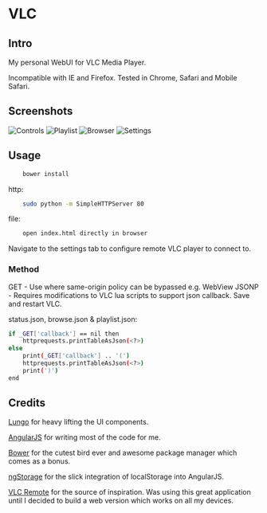 # VLC


## Intro

My personal WebUI for VLC Media Player.

Incompatible with IE and Firefox. Tested in Chrome, Safari and Mobile Safari.

## Screenshots

![Controls](https://github.com/eldwin/web-vlc-remote/raw/gh-pages/1.png)
![Playlist](https://github.com/eldwin/web-vlc-remote/raw/gh-pages/2.png)
![Browser](https://github.com/eldwin/web-vlc-remote/raw/gh-pages/3.png)
![Settings](https://github.com/eldwin/web-vlc-remote/raw/gh-pages/4.png)

## Usage

```sh
	bower install
```

http:
```sh
	sudo python -m SimpleHTTPServer 80
```

file:
```sh
	open index.html directly in browser
```

Navigate to the settings tab to configure remote VLC player to connect to.

### Method
GET - Use where same-origin policy can be bypassed e.g. WebView
JSONP - Requires modifications to VLC lua scripts to support json callback. Save and restart VLC.

status.json, browse.json & playlist.json:
```sh
if _GET['callback'] == nil then
	httprequests.printTableAsJson(<?>)
else
	print(_GET['callback'] .. '(')
	httprequests.printTableAsJson(<?>)
	print(')')
end
```

## Credits

[Lungo](http://lungo.tapquo.com) for heavy lifting the UI components.

[AngularJS](https://angularjs.org) for writing most of the code for me.

[Bower](http://bower.io) for the cutest bird ever and awesome package manager which comes as a bonus.

[ngStorage](https://github.com/gsklee/ngStorage) for the slick integration of localStorage into AngularJS.

[VLC Remote](http://hobbyistsoftware.com/vlc-more) for the source of inspiration. Was using this great application until I decided to build a web version which works on all my devices.

